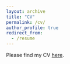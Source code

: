 ```yaml
---
layout: archive
title: "CV"
permalink: /cv/
author_profile: true
redirect_from:
  - /resume
---
```


Please find my CV [here](https://uitno.box.com/s/vrqene8yxciwrxi2l5yn8yktbhtvkvm1).
